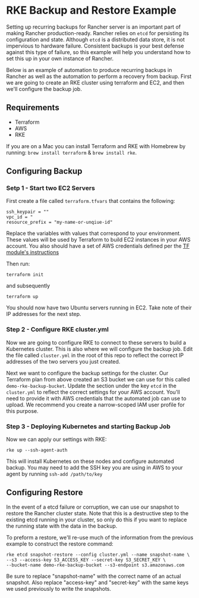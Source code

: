 # RKE Backup and Restore Example

Setting up recurring backups for Rancher server is an important part of making Rancher production-ready. Rancher relies on `etcd` for persisting its configuration and state. Although `etcd` is a distributed data store, it is not impervious to hardware failure. Consistent backups is your best defense against this type of failure, so this example will help you understand how to set this up in your own instance of Rancher. 

Below is an example of automation to produce recurring backups in Rancher as well as the automation to perform a recovery from backup. First we are going to create an RKE cluster using terraform and EC2, and then we'll configure the backup job. 

## Requirements
 - Terraform
 - AWS
 - RKE

 If you are on a Mac you can install Terraform and RKE with Homebrew by running: `brew install terraform` & `brew install rke`.

## Configuring Backup

### Setp 1 - Start two EC2 Servers
First create a file called `terraform.tfvars` that contains the following: 

```
ssh_keypair = ""
vpc_id = "
resource_prefix = "my-name-or-unqiue-id"
```

Replace the variables with values that correspond to your environment. These values will be used by Terraform to build EC2 instances in your AWS account. You also should have a set of AWS credentials defined per the [TF module's instructions](https://www.terraform.io/docs/providers/aws/index.html#authentication)


Then run: 

```
terraform init
```

and subsequently

```
terraform up
```

You should now have two Ubuntu servers running in EC2. Take note of their IP addresses for the next step.

### Step 2 - Configure RKE cluster.yml
Now we are going to configure RKE to connect to these servers to build a Kubernetes cluster. This is also where we will configure the backup job. Edit the file called `cluster.yml` in the root of this repo to reflect the correct IP addresses of the two servers you just created. 

Next we want to configure the backup settings for the cluster. Our Terraform plan from above created an S3 bucket we can use for this called `demo-rke-backup-bucket`. Update the section under the key `etcd` in the `cluster.yml` to reflect the correct settings for your AWS account. You'll need to provide it with AWS credentials that the automated job can use to upload. We recommend you create a narrow-scoped IAM user profile for this purpose. 

### Step 3 - Deploying Kubernetes and starting Backup Job
Now we can apply our settings with RKE:

```
rke up --ssh-agent-auth
```

This will install Kubernetes on these nodes and configure automated backup. You may need to add the SSH key you are using in AWS to your agent by running `ssh-add /path/to/key`

## Configuring Restore

In the event of a etcd failure or corruption, we can use our snapshot to restore the Rancher cluster state. Note that this is a destructive step to the existing etcd running in your cluster, so only do this if you want to replace the running state with the data in the backup. 

To preform a restore, we'll re-use much of the information from the previous example to construct the restore command: 

```
rke etcd snapshot-restore --config cluster.yml --name snapshot-name \
--s3 --access-key S3_ACCESS_KEY --secret-key S3_SECRET_KEY \
--bucket-name demo-rke-backup-bucket --s3-endpoint s3.amazonaws.com
```

Be sure to replace "snapshot-name" with the correct name of an actual snapshot. Also replace "access-key" and "secret-key" with the same keys we used previously to write the snapshots. 
